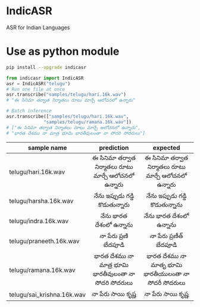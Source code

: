 # IndicASR
ASR for Indian Languages

# Use as python module
```bash
pip install --upgrade indicasr
```

```python
from indicasr import IndicASR
asr = IndicASR("telugu")
# Run one file at once
asr.transcribe("samples/telugu/hari.16k.wav")
# "ఈ సినిమా తర్వాత నిర్మాతలు రూటు మార్చే ఆలోచనలో ఉన్నారు"

# Batch inference
asr.transcribe(["samples/telugu/hari.16k.wav",
              "samples/telugu/ramana.16k.wav"])
# ["ఈ సినిమా తర్వాత నిర్మాతలు రూటు మార్చే ఆలోచనలో ఉన్నారు",
# "భారత దేశము నా మాత్ర భూమి భారతీవులంతా నా సోదరి సోదరులు"]
```

|sample name   |  prediction    |  expected    |
|--------|:--------------:|:--------------:
|telugu/hari.16k.wav | ఈ సినిమా తర్వాత నిర్మాతలు రూటు మార్చే ఆలోచనలో ఉన్నారు    | ఈ సినిమా తర్వాత నిర్మాతలు రూటు మార్చే ఆలోచనలో ఉన్నారు |
|telugu/harsha.16k.wav| నేను ఇప్పుడు గడ్డి కొడుతున్నారు    | నేను ఇప్పుడు గడ్డి కొడుతున్నాను |
|telugu/indra.16k.wav| నేను భారత దేశంలో ఉన్నాను    | నేను భారత దేశంలో ఉన్నాను |
|telugu/praneeth.16k.wav| నా పేరు ప్రణి బేదపూడి    | నా పేరు ప్రణీత్ బేదపూడి   |
|telugu/ramana.16k.wav| భారత దేశము నా మాత్ర భూమి భారతీవులంతా నా సోదరి సోదరులు    |  భారత దేశము నా మాతృ భూమి భారతీయులంతా నా సోదరీ సోదరులు|
|telugu/sai_krishna.16k.wav| నా పేరు సాయి కృష్ణ    | నా పేరు సాయి కృష్ణ    |
